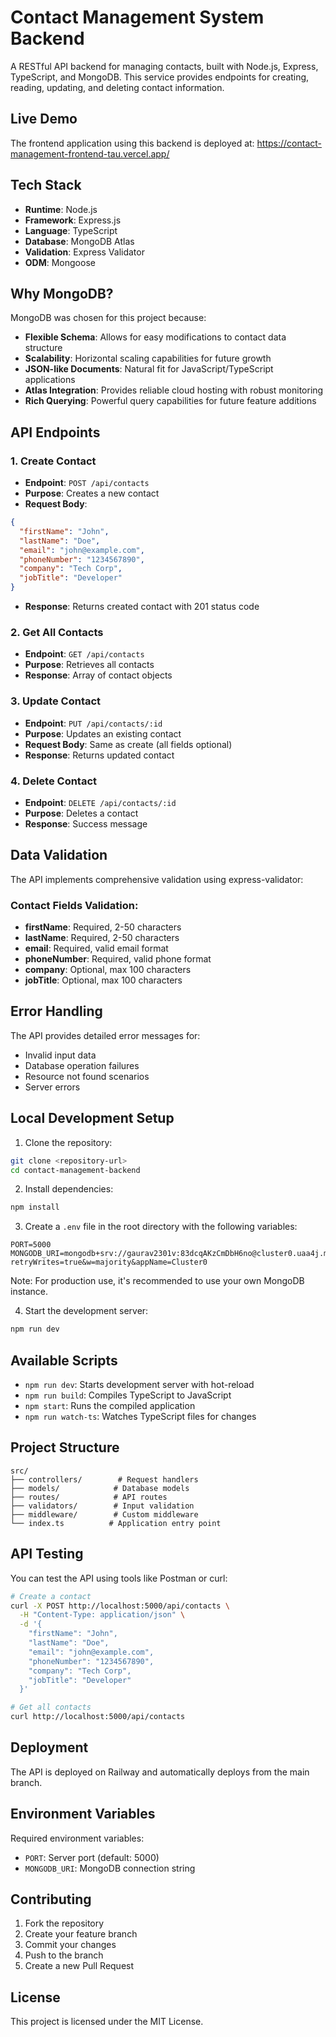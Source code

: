 # Contact Management System Backend

A RESTful API backend for managing contacts, built with Node.js, Express, TypeScript, and MongoDB. This service provides endpoints for creating, reading, updating, and deleting contact information.

## Live Demo
The frontend application using this backend is deployed at: https://contact-management-frontend-tau.vercel.app/

## Tech Stack
- **Runtime**: Node.js
- **Framework**: Express.js
- **Language**: TypeScript
- **Database**: MongoDB Atlas
- **Validation**: Express Validator
- **ODM**: Mongoose

## Why MongoDB?
MongoDB was chosen for this project because:
- **Flexible Schema**: Allows for easy modifications to contact data structure
- **Scalability**: Horizontal scaling capabilities for future growth
- **JSON-like Documents**: Natural fit for JavaScript/TypeScript applications
- **Atlas Integration**: Provides reliable cloud hosting with robust monitoring
- **Rich Querying**: Powerful query capabilities for future feature additions

## API Endpoints

### 1. Create Contact
- **Endpoint**: `POST /api/contacts`
- **Purpose**: Creates a new contact
- **Request Body**:
```json
{
  "firstName": "John",
  "lastName": "Doe",
  "email": "john@example.com",
  "phoneNumber": "1234567890",
  "company": "Tech Corp",
  "jobTitle": "Developer"
}
```
- **Response**: Returns created contact with 201 status code

### 2. Get All Contacts
- **Endpoint**: `GET /api/contacts`
- **Purpose**: Retrieves all contacts
- **Response**: Array of contact objects

### 3. Update Contact
- **Endpoint**: `PUT /api/contacts/:id`
- **Purpose**: Updates an existing contact
- **Request Body**: Same as create (all fields optional)
- **Response**: Returns updated contact

### 4. Delete Contact
- **Endpoint**: `DELETE /api/contacts/:id`
- **Purpose**: Deletes a contact
- **Response**: Success message

## Data Validation

The API implements comprehensive validation using express-validator:

### Contact Fields Validation:
- **firstName**: Required, 2-50 characters
- **lastName**: Required, 2-50 characters
- **email**: Required, valid email format
- **phoneNumber**: Required, valid phone format
- **company**: Optional, max 100 characters
- **jobTitle**: Optional, max 100 characters

## Error Handling
The API provides detailed error messages for:
- Invalid input data
- Database operation failures
- Resource not found scenarios
- Server errors

## Local Development Setup

1. Clone the repository:
```bash
git clone <repository-url>
cd contact-management-backend
```

2. Install dependencies:
```bash
npm install
```

3. Create a `.env` file in the root directory with the following variables:
```env
PORT=5000
MONGODB_URI=mongodb+srv://gaurav2301v:83dcqAKzCmDbH6no@cluster0.uaa4j.mongodb.net/?retryWrites=true&w=majority&appName=Cluster0
```
Note: For production use, it's recommended to use your own MongoDB instance.

4. Start the development server:
```bash
npm run dev
```

## Available Scripts
- `npm run dev`: Starts development server with hot-reload
- `npm run build`: Compiles TypeScript to JavaScript
- `npm start`: Runs the compiled application
- `npm run watch-ts`: Watches TypeScript files for changes

## Project Structure
```
src/
├── controllers/        # Request handlers
├── models/            # Database models
├── routes/            # API routes
├── validators/        # Input validation
├── middleware/        # Custom middleware
└── index.ts          # Application entry point
```

## API Testing
You can test the API using tools like Postman or curl:

```bash
# Create a contact
curl -X POST http://localhost:5000/api/contacts \
  -H "Content-Type: application/json" \
  -d '{
    "firstName": "John",
    "lastName": "Doe",
    "email": "john@example.com",
    "phoneNumber": "1234567890",
    "company": "Tech Corp",
    "jobTitle": "Developer"
  }'

# Get all contacts
curl http://localhost:5000/api/contacts
```

## Deployment
The API is deployed on Railway and automatically deploys from the main branch.

## Environment Variables
Required environment variables:
- `PORT`: Server port (default: 5000)
- `MONGODB_URI`: MongoDB connection string

## Contributing
1. Fork the repository
2. Create your feature branch
3. Commit your changes
4. Push to the branch
5. Create a new Pull Request

## License
This project is licensed under the MIT License.
